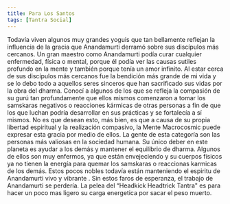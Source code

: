 ```yaml
---
title: Para Los Santos
tags: [Tantra Social]
---
```

Todavía viven algunos muy grandes yoguis que tan bellamente reflejan la influencia de la gracia que Anandamurti derramó sobre sus discípulos más cercanos. Un gran maestro como Anandamurti podía curar cualquier enfermedad, física o mental, porque él podía ver las causas sutiles profundo en la mente y también porque tenía un amor infinito. Al estar cerca de sus discípulos más cercanos fue la bendición más grande de mi vida y se lo debo todo a aquellos seres sinceros que han sacrificado sus vidas por la obra del dharma. Conocí a algunos de los que se refleja la compasión de su gurú tan profundamente que ellos mismos comenzaron a tomar los samskaras negativos o reacciones kármicas de otras personas a fin de que los que luchan podría desarrollar en sus prácticas y se fortalecía a sí mismos. No es que desean esto, más bien, es que a causa de su propia libertad espiritual y la realización compasivo, la Mente Macrocosmic puede expresar esta gracia por medio de ellos. La gente de esta categoría son las personas más valiosas en la sociedad humana. Su único deber en este planeta es ayudar a los demás y mantener el equilibrio de dharma. Algunos de ellos son muy enfermos, ya que están envejeciendo y su cuerpos físicos ya no tienen la energía para quemar los samskaras o reaccionas karmicas de los demás.
Estos pocos nobles todavía están manteniendo el espiritu de Anandamurti vivo y vibrante . Sin estos faros de esperanza, el trabajo de Anandamurti se perdería. La pelea del “Headkick Headtrick Tantra" es para hacer un poco mas ligero su carga energetica por sacar el peso muerto.
